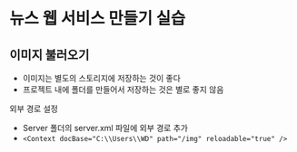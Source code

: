 # 뉴스 웹 서비스 만들기 실습

## 이미지 불러오기
- 이미지는 별도의 스토리지에 저장하는 것이 좋다
- 프로젝트 내에 폴더를 만들어서 저장하는 것은 별로 좋지 않음

외부 경로 설정
- Server 폴더의 server.xml 파일에 외부 경로 추가
- `<Context docBase="C:\\Users\\WD" path="/img" reloadable="true" />`